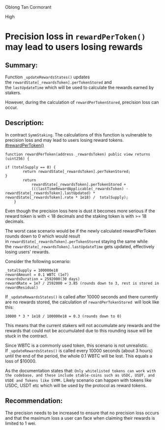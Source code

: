 Oblong Tan Cormorant

High

# Precision loss in `rewardPerToken()` may lead to users losing rewards

## Summary: 

Function `_updateRewardsStates()` updates the `rewardState[_rewardsToken].perTokenStored` and the `lastUpdateTime` which will be used to calculate the rewards earned by stakers. 

However, during the calculation of `rewardPerTokenStored`, precision loss can occur.


## Description: 

In contract `SymmStaking`.
The calculations of this function is vulnerable to precision loss and may lead to users losing reward tokens.
[#rewardPerToken()](https://github.com/sherlock-audit/2025-03-symm-io-stacking/blob/d7cf7fc96af1c25b53a7b500a98b411cd018c0d3/token/contracts/staking/SymmStaking.sol#L194-L202)

```solidity
function rewardPerToken(address _rewardsToken) public view returns (uint256) {

if (totalSupply == 0) {
		return rewardState[_rewardsToken].perTokenStored;
}
		return
			rewardState[_rewardsToken].perTokenStored +
			(((lastTimeRewardApplicable(_rewardsToken) - rewardState[_rewardsToken].lastUpdated) * rewardState[_rewardsToken].rate * 1e18) /  totalSupply);
	}
```   

Even though the precision loss here is dust it becomes more serious if the reward token is with < 18 decimals and the staking token is with >= 18 decimals.

The worst case scenario would be if the newly calculated rewardPerToken rounds down to 0 which would result in `rewardState[_rewardsToken].perTokenStored` staying the same while the `rewardState[_rewardsToken].lastUpdateTime` gets updated, effectively losing users' rewards.

Consider the following scenario:


```solidity
_totalSupply = 100000e18
rewardAmount = 0.1 WBTC (1e7)
rewardsDuration = 2592000(30 days)
rewardRate = 1e7 / 2592000 = 3.85 (rounds down to 3, rest is stored in rewardResidual)
```


If `_updateRewardsStates()` is called after 10000 seconds and there currently are no rewards stored, the calculation of `rewardPerTokenStored`  will look like this:

` 10000 * 3 * 1e18 / 100000e18 = 0.3 (rounds down to 0) `

This means that the current stakers will not accumulate any rewards and the rewards that could not be accumulated due to this rounding issue will be stuck in the contract.

Since WBTC is a commonly used token, this scenario is not unrealistic. If `_updateRewardsStates()` is called every 10000 seconds (about 3 hours) until the end of the period, the whole 0.1 WBTC will be lost. This equals a loss of $10000.

As the documentation states that: 
`Only whitelisted tokens can work with the codebase, and these include stable-coins such as USDC, USDT, and USDE and Tokens like SYMM.`
Likely scenario can happen with tokens like USDC, USDT etc which will be used by the protocol as reward tokens. 

## Recommendation: 

The precision needs to be increased to ensure that no precision loss occurs and that the maximum loss a user can face when claiming their rewards is limited to 1 wei.